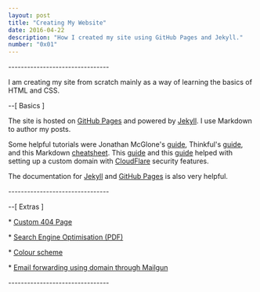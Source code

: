 ```yaml
---
layout: post
title: "Creating My Website"
date: 2016-04-22
description: "How I created my site using GitHub Pages and Jekyll."
number: "0x01"
---
```



\-\-\-\-\-\-\-\-\-\-\-\-\-\-\-\-\-\-\-\-\-\-\-\-\-\-\-\-\-\-\-\-


I am creating my site from scratch mainly as a way of learning the basics of HTML and CSS.


\-\-[ Basics ]


The site is hosted on [GitHub Pages](https://pages.github.com/) and powered by [Jekyll](http://jekyllrb.com). I use Markdown to author my posts.

Some helpful tutorials were Jonathan McGlone's [guide](http://jmcglone.com/guides/github-pages/), Thinkful's [guide](https://www.thinkful.com/learn/a-guide-to-using-github-pages/), and this Markdown [cheatsheet](https://github.com/adam-p/markdown-here/wiki/Markdown-Cheatsheet). This [guide](https://www.chenhuijing.com/blog/setting-up-custom-domain-github-pages/) and this [guide](https://www.goyllo.com/github/pages/free-cloudflare-ssl-for-custom-domain/) helped with setting up a custom domain with [CloudFlare](https://www.cloudflare.com/) security features.

The documentation for [Jekyll](https://jekyllrb.com/docs/home/) and [GitHub Pages](https://help.github.com/categories/github-pages-basics/) is also very helpful.

\-\-\-\-\-\-\-\-\-\-\-\-\-\-\-\-\-\-\-\-\-\-\-\-\-\-\-\-\-\-\-\-

\-\-[ Extras ]


\* [Custom 404 Page](https://help.github.com/articles/creating-a-custom-404-page-for-your-github-pages-site/)

\* [Search Engine Optimisation (PDF)](http://static.googleusercontent.com/media/www.google.com/en//webmasters/docs/search-engine-optimization-starter-guide.pdf)

\* [Colour scheme](http://ethanschoonover.com/solarized)

\* [Email forwarding using domain through Mailgun](https://www.chrisanthropic.com/blog/2014/mail-forwarding-with-mailgun-and-cloudflare/)


\-\-\-\-\-\-\-\-\-\-\-\-\-\-\-\-\-\-\-\-\-\-\-\-\-\-\-\-\-\-\-\-
